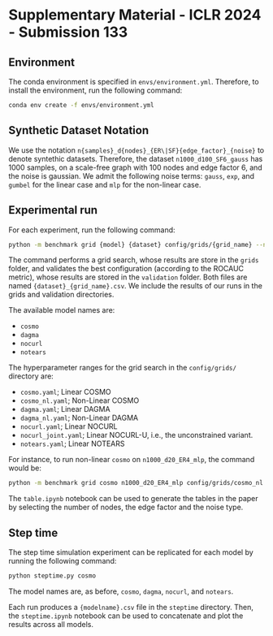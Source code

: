 # Supplementary Material - ICLR 2024 - Submission 133

## Environment

The conda environment is specified in `envs/environment.yml`.
Therefore,
to install the environment,
run the following command:

```bash
conda env create -f envs/environment.yml
```

## Synthetic Dataset Notation

We use the notation `n{samples}_d{nodes}_{ER\|SF}{edge_factor}_{noise}`
to denote
syntethic datasets.
Therefore,
the dataset `n1000_d100_SF6_gauss` has 1000 samples,
on a scale-free graph with 100 nodes and edge factor 6,
and the noise is gaussian.
We admit the following noise terms:
`gauss`, `exp`, and `gumbel` for the linear case
and
`mlp` for the non-linear case.

## Experimental run

For each experiment,
run the following command:

```bash
python -m benchmark grid {model} {dataset} config/grids/{grid_name} --n_grid_samples={NSAMPLES} --num_cpus={NCPUS} --n_repetitions=5
```

The command performs a grid search, whose results are store in the `grids` folder, and validates the best configuration (according to the ROCAUC metric), whose results are stored in the `validation` folder. Both files are named `{dataset}_{grid_name}.csv`. We include the results of our runs in the grids and validation directories.

The available model names are:

- `cosmo`
- `dagma`
- `nocurl`
- `notears`

The hyperparameter ranges for the grid search in the `config/grids/` directory are:

- `cosmo.yaml`; Linear COSMO
- `cosmo_nl.yaml`; Non-Linear COSMO
- `dagma.yaml`; Linear DAGMA
- `dagma_nl.yaml`; Non-Linear DAGMA
- `nocurl.yaml`; Linear NOCURL
- `nocurl_joint.yaml`; Linear NOCURL-U, i.e., the unconstrained variant.
- `notears.yaml`; Linear NOTEARS

For instance, to run non-linear `cosmo` on `n1000_d20_ER4_mlp`, the command would be:
    
```bash
python -m benchmark grid cosmo n1000_d20_ER4_mlp config/grids/cosmo_nl.yaml --n_grid_samples=200 --num_cpus=50 --n_repetitions=5
```

The `table.ipynb` notebook can be used
to generate
the tables in the paper
by selecting
the number of nodes,
the edge factor
and the noise type.

## Step time

The step time simulation experiment can be replicated for each model by running the following command:

```bash
python steptime.py cosmo
```

The model names are, as before, `cosmo`, `dagma`, `nocurl`, and `notears`.

Each run produces a `{modelname}.csv` file in the `steptime` directory.
Then, the `steptime.ipynb` notebook can be used to concatenate and plot the results across all models.
